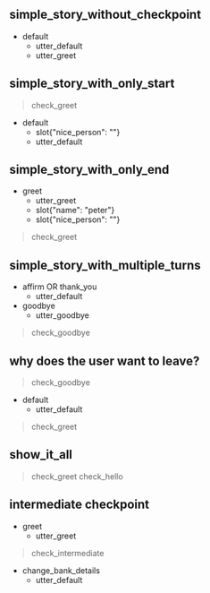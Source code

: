 ## simple_story_without_checkpoint
* default                       <!-- user utterance in _intent[entities] format -->
    - utter_default
    - utter_greet

## simple_story_with_only_start
> check_greet                   <!-- checkpoints at the start define entry points -->
* default
    - slot{"nice_person": ""}
    - utter_default

## simple_story_with_only_end
* greet
    - utter_greet
    - slot{"name": "peter"}
    - slot{"nice_person": ""}
> check_greet                   <!-- checkpoint defining the end of this turn -->

## simple_story_with_multiple_turns
* affirm OR thank_you
    - utter_default
* goodbye
    - utter_goodbye
> check_goodbye        

## why does the user want to leave?
> check_goodbye
* default
    - utter_default
> check_greet

## show_it_all
> check_greet
> check_hello                   <!-- allows multiple entry points -->

## intermediate checkpoint
* greet
    - utter_greet              <!-- actions taken by the bot -->
> check_intermediate            <!-- allows intermediate checkpoints -->
* change_bank_details
    - utter_default            <!-- allows to end without checkpoints -->

